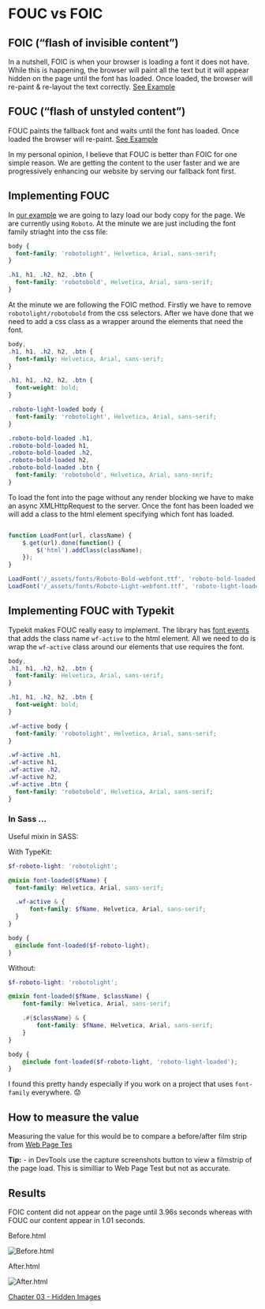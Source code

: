 # FOUC vs FOIC

## FOIC (“flash of invisible content”)
In a nutshell, FOIC is when your browser is loading a font it does not have. While this is happening, the browser will paint all the text but it will appear hidden on the page until the font has loaded. Once loaded, the browser will re-paint & re-layout the text correctly. <a href="https://cloud.githubusercontent.com/assets/1369170/19876828/0aa7d0d6-9f97-11e6-86c8-b7e2c80a9986.gif" target="_blank">See Example</a>

## FOUC (“flash of unstyled content”)
FOUC paints the fallback font and waits until the font has loaded. Once loaded the browser will re-paint. <a href="https://cloud.githubusercontent.com/assets/1369170/19876827/0aa5c8d6-9f97-11e6-81a2-13fa35f6bbc9.gif" target="_blank">See Example</a>

In my personal opinion, I believe that FOUC is better than FOIC for one simple reason. We are getting the content to the user faster and we are progressively enhancing our website by serving our fallback font first.

## Implementing FOUC
In <a href="http://performance-kit.surge.sh/01/after.html" target="_blank">our example</a> we are going to lazy load our body copy for the page. We are currently using `Roboto`. At the minute we are just including the font family striaght into the css file:

```css
body {
  font-family: 'robotolight', Helvetica, Arial, sans-serif;
}

.h1, h1, .h2, h2, .btn {
  font-family: 'robotobold', Helvetica, Arial, sans-serif;
}

```

At the minute we are following the FOIC method. Firstly we have to remove `robotolight/robotobold` from the css selectors. After we have done that we need to add a css class as a wrapper around the elements that need the font.

```css
body,
.h1, h1, .h2, h2, .btn {
  font-family: Helvetica, Arial, sans-serif;
}

.h1, h1, .h2, h2, .btn {
  font-weight: bold;
}

.roboto-light-loaded body {
  font-family: 'robotolight', Helvetica, Arial, sans-serif;
}

.roboto-bold-loaded .h1,
.roboto-bold-loaded h1,
.roboto-bold-loaded .h2,
.roboto-bold-loaded h2,
.roboto-bold-loaded .btn {
  font-family: 'robotobold', Helvetica, Arial, sans-serif;
}

```

To load the font into the page without any render blocking we have to make an async XMLHttpRequest to the server. Once the font has been loaded we will add a class to the html element specifying which font has loaded.

```js

function LoadFont(url, className) {
	$.get(url).done(function() {
		$('html').addClass(className);
	});
}

LoadFont('/_assets/fonts/Roboto-Bold-webfont.ttf', 'roboto-bold-loaded');
LoadFont('/_assets/fonts/Roboto-Light-webfont.ttf', 'roboto-light-loaded');

```

## Implementing FOUC with Typekit

Typekit makes FOUC really easy to implement. The library has <a href="http://performance-kit.surge.sh/01/after.html" target="_blank">font events</a> that adds the class name `wf-active` to the html element. All we need to do is wrap the `wf-active` class around our elements that use requires the font.

```css
body,
.h1, h1, .h2, h2, .btn {
  font-family: Helvetica, Arial, sans-serif;
}

.h1, h1, .h2, h2, .btn {
  font-weight: bold;
}

.wf-active body {
  font-family: 'robotolight', Helvetica, Arial, sans-serif;
}

.wf-active .h1,
.wf-active h1,
.wf-active .h2,
.wf-active h2,
.wf-active .btn {
  font-family: 'robotobold', Helvetica, Arial, sans-serif;
}

```

### In Sass ...

Useful mixin in SASS:

With TypeKit:

```scss
$f-roboto-light: 'robotolight';

@mixin font-loaded($fName) {
  font-family: Helvetica, Arial, sans-serif;

  .wf-active & {
	  font-family: $fName, Helvetica, Arial, sans-serif;
  }
}

body {
  @include font-loaded($f-roboto-light);
}

```

Without:

```scss
$f-roboto-light: 'robotolight';

@mixin font-loaded($fName, $className) {
	font-family: Helvetica, Arial, sans-serif;

	.#{$className} & {
		font-family: $fName, Helvetica, Arial, sans-serif;
	}
}

body {
	@include font-loaded($f-roboto-light, 'roboto-light-loaded');
}

```

I found this pretty handy especially if you work on a project that uses `font-family` everywhere. :worried:

## How to measure the value

Measuring the value for this would be to compare a before/after film strip from <a href="http://performance-kit.surge.sh/01/after.html">Web Page Tes</a>

**Tip:** - in DevTools use the capture screenshots button to view a filmstrip of the page load. This is similliar to Web Page Test but not as accurate.


## Results

FOIC content did not appear on the page until 3.96s seconds whereas with FOUC our content appear in 1.01 seconds.

Before.html

![Before.html](https://raw.githubusercontent.com/code-mattclaffey/performance-kit/master/02-fouc-vs-foic/screenshots/FOIC.png)

After.html

![After.html](https://raw.githubusercontent.com/code-mattclaffey/performance-kit/master/02-fouc-vs-foic/screenshots/FOUC.png)

[Chapter 03 - Hidden Images](https://github.com/code-mattclaffey/performance-kit/tree/master/03-hidden-images/readme.md)

